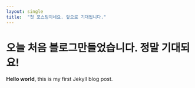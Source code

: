 ```yaml
---
layout: single
title:  "첫 포스팅이네요. 앞으로 기대됩니다."
---
```


# 오늘 처음 블로그만들었습니다. 정말 기대되요!

**Hello world**, this is my first Jekyll blog post.
